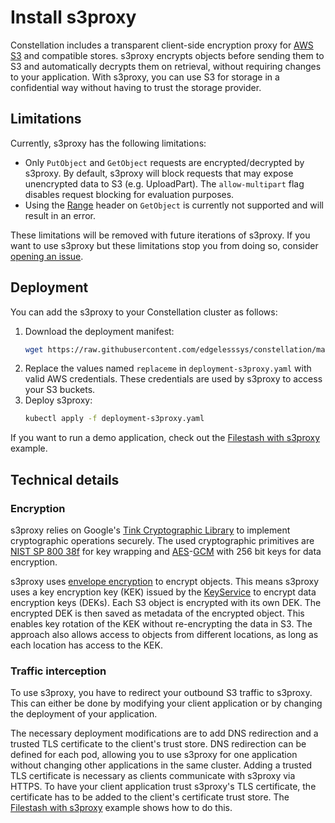 # Install s3proxy

Constellation includes a transparent client-side encryption proxy for [AWS S3](https://aws.amazon.com/de/s3/) and compatible stores.
s3proxy encrypts objects before sending them to S3 and automatically decrypts them on retrieval, without requiring changes to your application.
With s3proxy, you can use S3 for storage in a confidential way without having to trust the storage provider.

## Limitations

Currently, s3proxy has the following limitations:
- Only `PutObject` and `GetObject` requests are encrypted/decrypted by s3proxy.
By default, s3proxy will block requests that may expose unencrypted data to S3 (e.g. UploadPart).
The `allow-multipart` flag disables request blocking for evaluation purposes.
- Using the [Range](https://docs.aws.amazon.com/AmazonS3/latest/API/API_GetObject.html#API_GetObject_RequestSyntax) header on `GetObject` is currently not supported and will result in an error.

These limitations will be removed with future iterations of s3proxy.
If you want to use s3proxy but these limitations stop you from doing so, consider [opening an issue](https://github.com/edgelesssys/constellation/issues/new?assignees=&labels=&projects=&template=feature_request.yml).

## Deployment

You can add the s3proxy to your Constellation cluster as follows:
1. Download the deployment manifest:
   ```bash
   wget https://raw.githubusercontent.com/edgelesssys/constellation/main/s3proxy/deploy/deployment-s3proxy.yaml
   ```
2. Replace the values named `replaceme` in `deployment-s3proxy.yaml` with valid AWS credentials. These credentials are used by s3proxy to access your S3 buckets.
3. Deploy s3proxy:
   ```bash
   kubectl apply -f deployment-s3proxy.yaml
   ```

If you want to run a demo application, check out the [Filestash with s3proxy](../getting-started/examples/filstash-s3proxy.md) example.


## Technical details

### Encryption

s3proxy relies on Google's [Tink Cryptographic Library](https://developers.google.com/tink) to implement cryptographic operations securely.
The used cryptographic primitives are [NIST SP 800 38f](https://nvlpubs.nist.gov/nistpubs/SpecialPublications/NIST.SP.800-38F.pdf) for key wrapping and [AES](https://en.wikipedia.org/wiki/Advanced_Encryption_Standard)-[GCM](https://en.wikipedia.org/wiki/Block_cipher_mode_of_operation#Galois/counter_(GCM)) with 256 bit keys for data encryption.

s3proxy uses [envelope encryption](https://cloud.google.com/kms/docs/envelope-encryption) to encrypt objects.
This means s3proxy uses a key encryption key (KEK) issued by the [KeyService](../architecture/microservices.md#keyservice) to encrypt data encryption keys (DEKs).
Each S3 object is encrypted with its own DEK.
The encrypted DEK is then saved as metadata of the encrypted object.
This enables key rotation of the KEK without re-encrypting the data in S3.
The approach also allows access to objects from different locations, as long as each location has access to the KEK.

### Traffic interception

To use s3proxy, you have to redirect your outbound S3 traffic to s3proxy.
This can either be done by modifying your client application or by changing the deployment of your application.

The necessary deployment modifications are to add DNS redirection and a trusted TLS certificate to the client's trust store.
DNS redirection can be defined for each pod, allowing you to use s3proxy for one application without changing other applications in the same cluster.
Adding a trusted TLS certificate is necessary as clients communicate with s3proxy via HTTPS.
To have your client application trust s3proxy's TLS certificate, the certificate has to be added to the client's certificate trust store.
The [Filestash with s3proxy](../getting-started/examples/filstash-s3proxy.md) example shows how to do this.
